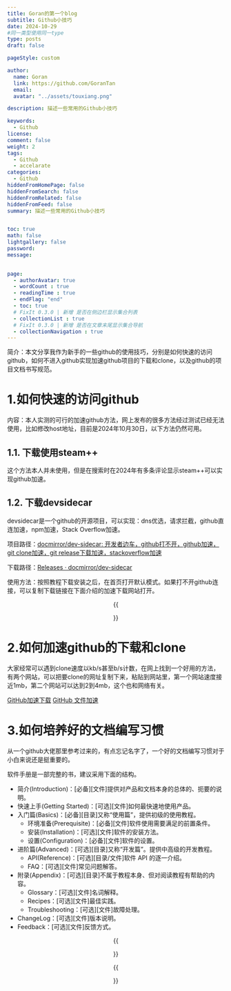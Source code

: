 ```yaml
---
title: Goran的第一个blog
subtitle: Github小技巧
date: 2024-10-29
#同一类型使用同一type
type: posts
draft: false

pageStyle: custom

author:
  name: Goran
  link: https://github.com/GoranTan
  email: 
  avatar: "../assets/touxiang.png"

description: 描述一些常用的Github小技巧

keywords:
  - Github
license: 
comment: false
weight: 2
tags:
  - Github 
  - accelarate
categories:
  - Github
hiddenFromHomePage: false
hiddenFromSearch: false
hiddenFromRelated: false
hiddenFromFeed: false
summary: 描述一些常用的Github小技巧


toc: true
math: false
lightgallery: false
password: 
message: 

  
page:
  - authorAvatar: true
  - wordCount : true
  - readingTime : true
  - endFlag: "end"
  - toc: true
  # FixIt 0.3.0 | 新增 是否在侧边栏显示集合列表
  - collectionList : true
  # FixIt 0.3.0 | 新增 是否在文章末尾显示集合导航
  - collectionNavigation : true
---
```


简介：本文分享我作为新手的一些github的使用技巧，分别是如何快速的访问github，如何不进入github实现加速github项目的下载和clone，以及github的项目文档书写规范。



# 1.如何快速的访问github

内容：本人实测的可行的加速github方法，网上发布的很多方法经过测试已经无法使用，比如修改host地址，目前是2024年10月30日，以下方法仍然可用。



## 1.1. 下载使用steam++

这个方法本人并未使用，但是在搜索时在2024年有多条评论显示steam++可以实现github加速。



## 1.2. 下载devsidecar

devsidecar是一个github的开源项目，可以实现：dns优选，请求拦截，github直连加速，npm加速，Stack Overflow加速。

项目路径：[docmirror/dev-sidecar: 开发者边车，github打不开，github加速，git clone加速，git release下载加速，stackoverflow加速](https://github.com/docmirror/dev-sidecar)

下载路径：[Releases · docmirror/dev-sidecar](https://github.com/docmirror/dev-sidecar/releases)

使用方法：按照教程下载安装之后，在首页打开默认模式。如果打不开github连接，可以复制下载链接在下面介绍的加速下载网站打开。

<center>{{<figure src="../assets/app1.png" width="100%" title="软件图片">}}</center>



# 2.如何加速github的下载和clone

大家经常可以遇到clone速度以kb/s甚至b/s计数，在网上找到一个好用的方法，有两个网站，可以把要clone的网址复制下来，粘贴到网站里，第一个网站速度接近1mb，第二个网站可以达到2到4mb，这个也和网络有关。

[GitHub加速下载](https://github.moeyy.xyz/)
[GitHub 文件加速](https://gh.api.99988866.xyz/)



# 3.如何培养好的文档编写习惯

从一个github大佬那里参考过来的，有点忘记名字了，一个好的文档编写习惯对于小白来说还是挺重要的。

软件手册是一部完整的书，建议采用下面的结构。

- 简介(Introduction)：[必备][文件]提供对产品和文档本身的总体的、扼要的说明。
- 快速上手(Getting Started)：[可选][文件]如何最快速地使用产品。
- 入门篇(Basics)：[必备][目录]又称“使用篇”，提供初级的使用教程。
  - 环境准备(Prerequisite)：[必备][文件]软件使用需要满足的前置条件。
  - 安装(Installation)：[可选][文件]软件的安装方法。
  - 设置(Configuration)：[必备][文件]软件的设置。
- 进阶篇(Advanced)：[可选][目录]又称“开发篇”。提供中高级的开发教程。
  - API(Reference)：[可选][目录/文件]软件 API 的逐一介绍。
  - FAQ：[可选][文件]常见问题解答。
- 附录(Appendix)：[可选][目录]不属于教程本身、但对阅读教程有帮助的内容。
  - Glossary：[可选][文件]名词解释。
  - Recipes：[可选][文件]最佳实践。
  - Troubleshooting：[可选][文件]故障处理。
- ChangeLog：[可选][文件]版本说明。
- Feedback：[可选][文件]反馈方式。

<!-- 采用 HTML 标签的方法来插入图片
<center><img src="../assets/content.png" width="50%" /></center> -->

<!-- Hugo 官方提供了一些 shortcodes 短代码，其中就包含插入图片的短代码 figure
<center>{{<figure src="../assets/content.png" width="50%" title="这是一个测试图片，位于assets文件夹下">}}</center> -->

<center>{{<figure src="../assets/content.png" width="100%" title="原文截图">}}</center>

<center>{{<figure src="../assets/OIP-C.jfif" width="100%" title="测试">}}</center>